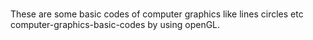#
These are some basic codes of computer graphics like lines circles etc  computer-graphics-basic-codes by using openGL.
